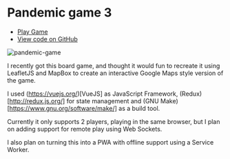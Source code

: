 Pandemic game 3
===============

 * [Play Game](https://pandemic-game.neilrussell.co.za)
 * [View code on GitHub](https://github.com/neilrussell6/vuejs-leafletjs-pandemic-game)

![pandemic-game](/assets/screenshots/pandemic-2.png)

I recently got this board game, and thought it would fun to recreate it using LeafletJS and MapBox to create an interactive Google Maps style version of the game.

I used (https://vuejs.org/)[VueJS] as JavaScript Framework, (Redux)[http://redux.js.org/] for state management and (GNU Make)[https://www.gnu.org/software/make/] as a build tool.

Currently it only supports 2 players, playing in the same browser, but I plan on adding support for remote play using Web Sockets.

I also plan on turning this into a PWA with offline support using a Service Worker.

